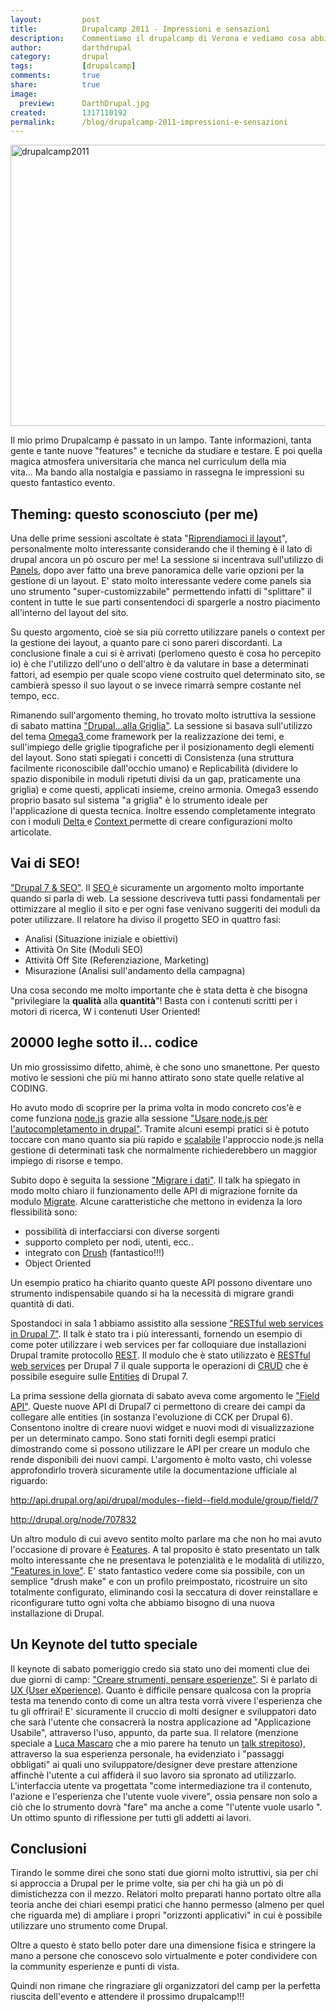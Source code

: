 ```yaml
---
layout:			post
title:			Drupalcamp 2011 - Impressioni e sensazioni
description:    Commentiamo il drupalcamp di Verona e vediamo cosa abbiamo imparato
author:			darthdrupal
category:		drupal
tags:			[drupalcamp]
comments:		true
share:			true
image:			
  preview:      DarthDrupal.jpg
created:		1317110192
permalink:		/blog/drupalcamp-2011-impressioni-e-sensazioni
---
```

<p class="rtecenter"><img alt="drupalcamp2011" src="/images/dcv2011.jpg" style="width: 600px; height: 450px; "></p><p class="rteleft">Il mio primo Drupalcamp è passato in un lampo. Tante informazioni, tanta gente e tante nuove "features" e tecniche da studiare e testare. E poi quella magica atmosfera universitaria che manca nel curriculum della mia vita...&nbsp;Ma bando alla nostalgia e passiamo in rassegna le impressioni su questo fantastico evento.&nbsp;</p><p><!--break--></p><h2><strong>Theming: questo sconosciuto (per me)</strong></h2><p>Una delle prime sessioni ascoltate è stata "<a href="http://verona2011.drupalcamp.it/it/node/90">Riprendiamoci il layout</a>", personalmente molto interessante considerando che il theming è il lato di drupal ancora un pò oscuro per me! La sessione si incentrava sull'utilizzo di <a href="http://drupal.org/project/panels">Panels</a>, dopo aver fatto una breve panoramica delle varie opzioni per la gestione di un layout. E' stato molto interessante vedere come panels sia uno strumento "super-customizzabile" permettendo infatti di "splittare" il content in tutte le sue parti consentendoci di spargerle a nostro piacimento all'interno del layout del sito.</p><p>Su questo argomento, cioè se sia più corretto utilizzare panels o context per la gestione dei layout,&nbsp;a quanto pare ci sono pareri discordanti. La conclusione finale a cui si è arrivati (perlomeno questo è cosa ho percepito io) è che l'utilizzo dell'uno o dell'altro è da valutare in base a determinati fattori, ad esempio per quale scopo viene costruito quel determinato sito, se cambierà spesso il suo layout o se invece rimarrà sempre costante nel tempo, ecc.</p><p>Rimanendo sull'argomento theming, ho trovato molto istruttiva la sessione di sabato mattina <a href="http://verona2011.drupalcamp.it/it/node/106">"Drupal...alla Griglia"</a>. La sessione si basava sull'utilizzo del tema <a href="http://drupal.org/project/omega">Omega3 </a>come framework per la realizzazione dei temi, e sull'impiego delle griglie tipografiche per il posizionamento degli elementi del layout. Sono stati spiegati i concetti di Consistenza (una struttura facilmente riconoscibile dall'occhio umano) e Replicabilità (dividere lo spazio disponibile in moduli ripetuti divisi da un gap, praticamente una griglia) e come questi, applicati insieme, creino armonia. Omega3 essendo proprio basato sul sistema "a griglia" è lo strumento ideale per l'applicazione di questa tecnica. Inoltre essendo completamente integrato con i moduli <a href="http://drupal.org/project/delta">Delta </a>e <a href="http://drupal.org/project/context">Context </a>permette di creare configurazioni molto articolate.</p><h2><strong>Vai di SEO!</strong></h2><p><a href="http://verona2011.drupalcamp.it/it/node/74">"Drupal 7 &amp; SEO"</a>. Il <a href="http://it.wikipedia.org/wiki/Ottimizzazione_(motori_di_ricerca)">SEO </a>è sicuramente un argomento molto importante quando si parla di web. La sessione descriveva tutti passi fondamentali per ottimizzare al meglio il sito e per ogni fase venivano suggeriti dei moduli da poter utilizzare. Il relatore ha diviso il progetto SEO in quattro fasi:</p><ul><li>Analisi (Situazione iniziale e obiettivi)</li><li>Attività On Site (Moduli SEO)</li><li>Attività Off Site (Referenziazione, Marketing)</li><li>Misurazione (Analisi sull'andamento della campagna)</li></ul><p>Una cosa secondo me molto importante che è stata detta è che bisogna "privilegiare la <strong>qualità </strong>alla <strong>quantità</strong>"! Basta con i contenuti scritti per i motori di ricerca, W i contenuti User Oriented!</p><h2><strong>20000 leghe sotto il... codice</strong></h2><p>Un mio grossissimo difetto, ahimè, è che sono uno smanettone. Per questo motivo le sessioni che più mi hanno attirato sono state quelle relative al CODING.</p><p>Ho avuto modo di scoprire per la prima volta in modo concreto cos'è e come funziona <a href="http://nodejs.org/">node.js</a> grazie alla sessione <a href="http://verona2011.drupalcamp.it/it/node/40">"Usare node.js per l'autocompletamento in drupal"</a>. Tramite alcuni esempi pratici si è potuto toccare con mano quanto sia più rapido e <a href="http://it.wikipedia.org/wiki/Scalabilit%C3%A0">scalabile</a> l'approccio node.js nella gestione di determinati task che normalmente richiederebbero un maggior impiego di risorse e tempo.</p><p>Subito dopo è seguita la sessione <a href="http://verona2011.drupalcamp.it/it/node/41">"Migrare i dati"</a>. Il talk ha spiegato in modo molto chiaro il funzionamento delle API di migrazione fornite da modulo <a href="http://drupal.org/project/migrate">Migrate</a>. Alcune caratteristiche che mettono in evidenza la loro flessibilità sono:</p><ul><li>possibilità di interfacciarsi con diverse sorgenti</li><li>supporto completo per nodi, utenti, ecc..</li><li>integrato con <a href="http://drupal.org/project/drush">Drush</a> (fantastico!!!)</li><li>Object Oriented</li></ul><p>Un esempio pratico ha chiarito quanto queste API possono diventare uno strumento indispensabile quando si ha la necessità di migrare grandi quantità di dati.</p><p>Spostandoci in sala 1 abbiamo assistito alla sessione <a href="http://verona2011.drupalcamp.it/it/node/107">"RESTful web services in Drupal 7"</a>. Il talk è stato tra i più interessanti, fornendo un esempio di come poter utilizzare i web services per far colloquiare due installazioni Drupal tramite protocollo <a href="http://it.wikipedia.org/wiki/Representational_State_Transfer">REST</a>. Il modulo che è stato utilizzato è <a href="http://drupal.org/project/restws">RESTful web services</a> per Drupal 7 il quale supporta le operazioni di <a href="http://it.wikipedia.org/wiki/Tavola_CRUD">CRUD</a> che è possibile eseguire sulle <a href="http://www.istos.it/blog/drupal/drupal-entities-part-1-moving-beyond-nodes">Entities</a> di Drupal 7.</p><p>La prima sessione della giornata di sabato aveva come argomento le <a href="http://verona2011.drupalcamp.it/it/node/105">"Field API"</a>. Queste nuove API di Drupal7 ci permettono di creare dei campi da collegare alle entities (in sostanza l'evoluzione di CCK per Drupal 6). Consentono inoltre di creare nuovi widget e nuovi modi di visualizzazione per un determinato campo. Sono stati forniti degli esempi pratici dimostrando come si possono utilizzare le API per creare un modulo che rende disponibili dei nuovi campi. L'argomento è molto vasto, chi volesse approfondirlo troverà sicuramente utile la documentazione ufficiale al riguardo:</p><p><a href="http://api.drupal.org/api/drupal/modules--field--field.module/group/field/7">http://api.drupal.org/api/drupal/modules--field--field.module/group/field/7</a></p><p><a href="http://drupal.org/node/707832">http://drupal.org/node/707832</a></p><p>Un altro modulo di cui avevo sentito molto parlare ma che non ho mai avuto l'occasione di provare è <a href="http://drupal.org/project/features">Features</a>. A tal proposito è stato presentato un talk molto interessante che ne presentava le potenzialità e le modalità di utilizzo, <a href="http://verona2011.drupalcamp.it/it/node/108">"Features in love"</a>. E' stato fantastico vedere come sia possibile, con un semplice "drush make" e con un profilo preimpostato, ricostruire un sito totalmente configurato, eliminando così la seccatura di dover reinstallare e riconfigurare tutto ogni volta che abbiamo bisogno di una nuova installazione di Drupal.</p><h2><strong>Un Keynote del tutto speciale</strong></h2><p>Il keynote di sabato pomeriggio credo sia stato uno dei momenti clue dei due giorni di camp:&nbsp;<a href="http://verona2011.drupalcamp.it/it/node/120">"Creare strumenti, pensare esperienze"</a>. Si è parlato di <a href="http://en.wikipedia.org/wiki/User_experience">UX (User eXperience)</a>. Quanto è difficile pensare qualcosa con la propria testa ma tenendo conto di come un altra testa vorrà vivere l'esperienza che tu gli offrirai! E' sicuramente il cruccio di molti designer e sviluppatori dato che sarà l'utente che consacrerà la nostra applicazione ad "Applicazione Usabile", attraverso l'uso, appunto, da parte sua. Il relatore (menzione speciale a <a href="https://twitter.com/#!/lucamascaro">Luca Mascaro</a> che a mio parere ha tenuto un <a href="http://www.slideshare.net/lucamascaro/creare-strumenti-pensare-esperienze-9408446">talk strepitoso</a>), attraverso la sua esperienza personale, ha evidenziato i "passaggi obbligati" ai quali uno sviluppatore/designer deve prestare attenzione affinchè l'utente a cui affiderà il suo lavoro sia spronato ad utilizzarlo. L'interfaccia utente va progettata "come intermediazione tra il contenuto, l'azione e l'esperienza che l'utente vuole vivere", ossia pensare non solo a ciò che lo strumento dovrà "fare" ma anche a come "l'utente vuole usarlo ". Un ottimo spunto di riflessione per tutti gli addetti ai lavori.</p><h2><strong>Conclusioni</strong></h2><p>Tirando le somme direi che sono stati due giorni molto istruttivi, sia per chi si approccia a Drupal per le prime volte, sia per chi ha già un pò di dimistichezza con il mezzo. Relatori molto preparati hanno portato oltre alla teoria anche dei chiari esempi pratici che hanno permesso (almeno per quel che riguarda me) di ampliare i propri "orizzonti applicativi" in cui è possibile utilizzare uno strumento come Drupal.</p><p>Oltre a questo è stato bello poter dare una dimensione fisica e stringere la mano a persone che conoscevo solo virtualmente e poter condividere con la community esperienze e punti di vista.</p><p>Quindi non rimane che ringraziare gli organizzatori del camp per la perfetta riuscita dell'evento e attendere il prossimo drupalcamp!!!</p>
